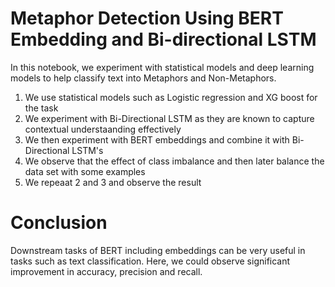 # Metaphor Detection Using BERT Embedding and Bi-directional LSTM
In this notebook, we experiment with statistical models and deep learning models to help classify text into Metaphors and Non-Metaphors.
1) We use statistical models such as Logistic regression and XG boost for the task
2) We experiment with Bi-Directional LSTM as they are known to capture contextual understaanding effectively
3) We then experiment with BERT embeddings and combine it with Bi-Directional LSTM's
4) We observe that the effect of class imbalance and then later balance the data set with some examples
5) We repeaat 2 and 3 and observe the result
# Conclusion
Downstream tasks of BERT including embeddings can be very useful in tasks such as text classification. Here, we could observe significant improvement in accuracy, precision and recall.

